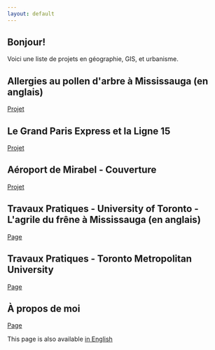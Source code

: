 ```yaml
---
layout: default
---
```


## Bonjour!
Voici une liste de projets en géographie, GIS, et urbanisme. 

## Allergies au pollen d'arbre à Mississauga (en anglais)
[Projet](./proj_treeallergy.html)

## Le Grand Paris Express et la Ligne 15
[Projet](./proj_gpeligne15fr.html)

## Aéroport de Mirabel - Couverture
[Projet](./proj_aeroportmirabelfr.html)

## Travaux Pratiques - University of Toronto - L'agrile du frêne à Mississauga (en anglais)
[Page](./proj_emeraldashborerfr.html)

## Travaux Pratiques - Toronto Metropolitan University
[Page](/diversityinclusionfr.html)

## À propos de moi
[Page](./aboutfr.html)

This page is also available [in English](/index)